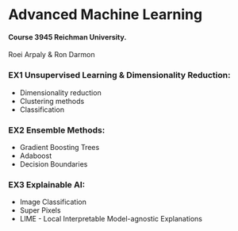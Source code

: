 # Advanced Machine Learning
#### Course 3945 Reichman University.
Roei Arpaly & Ron Darmon

### EX1 Unsupervised Learning & Dimensionality Reduction:
* Dimensionality reduction
* Clustering methods
* Classification

### EX2 Ensemble Methods:
* Gradient Boosting Trees
* Adaboost
* Decision Boundaries

### EX3 Explainable AI:
* Image Classification
* Super Pixels
* LIME - Local Interpretable Model-agnostic Explanations
